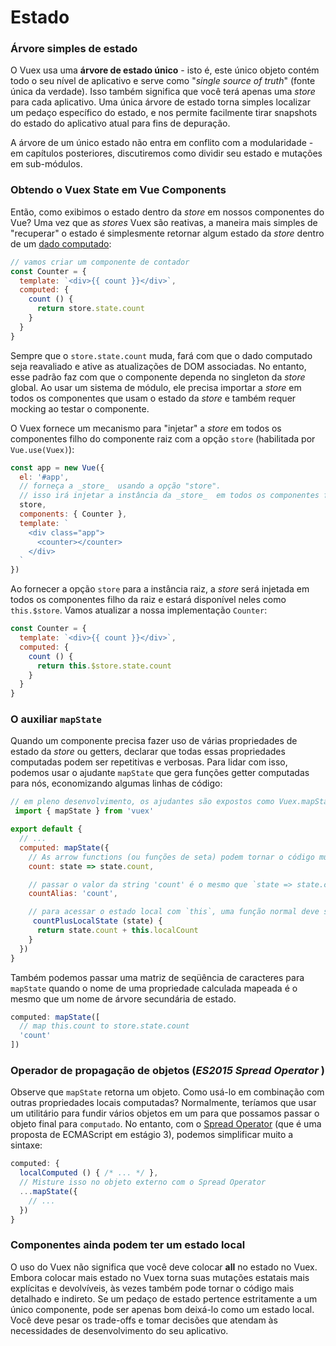 # Estado

### Árvore simples de estado

O Vuex usa uma **árvore de estado único** - isto é, este único objeto contém todo o seu nível de aplicativo e serve como "_single source of truth_" (fonte única da verdade). Isso também significa que você terá apenas uma _store_  para cada aplicativo. Uma única árvore de estado torna simples localizar um pedaço específico do estado, e nos permite facilmente tirar snapshots do estado do aplicativo atual para fins de depuração.

A árvore de um único estado não entra em conflito com a modularidade - em capítulos posteriores, discutiremos como dividir seu estado e mutações em sub-módulos.
### Obtendo o Vuex State em Vue Components

Então, como exibimos o estado dentro da _store_  em nossos componentes do Vue? Uma vez que as _stores_  Vuex são reativas, a maneira mais simples de "recuperar" o estado é simplesmente retornar algum estado da _store_  dentro de um [dado computado](https://br.vuejs.org/v2/guide/computed.html):

``` js
// vamos criar um componente de contador
const Counter = {
  template: `<div>{{ count }}</div>`,
  computed: {
    count () {
      return store.state.count
    }
  }
}
```

Sempre que o `store.state.count` muda, fará com que o dado computado seja reavaliado e ative as atualizações de DOM associadas.
No entanto, esse padrão faz com que o componente dependa no singleton da _store_  global. Ao usar um sistema de módulo, ele precisa importar a _store_  em todos os componentes que usam o estado da _store_  e também requer mocking ao testar o componente.

O Vuex fornece um mecanismo para "injetar" a _store_  em todos os componentes filho do componente raiz com a opção `store` (habilitada por `Vue.use(Vuex)`):
``` js
const app = new Vue({
  el: '#app',
  // forneça a _store_  usando a opção "store".
  // isso irá injetar a instância da _store_  em todos os componentes filho.
  store,
  components: { Counter },
  template: `
    <div class="app">
      <counter></counter>
    </div>
  `
})
```

Ao fornecer a opção `store` para a instância raiz, a _store_  será injetada em todos os componentes filho da raiz e estará disponível neles como `this.$store`. Vamos atualizar a nossa implementação `Counter`:

``` js
const Counter = {
  template: `<div>{{ count }}</div>`,
  computed: {
    count () {
      return this.$store.state.count
    }
  }
}
```

### O auxiliar `mapState`

Quando um componente precisa fazer uso de várias propriedades de estado da _store_  ou getters, declarar que todas essas propriedades computadas podem ser repetitivas e verbosas. Para lidar com isso, podemos usar o ajudante `mapState` que gera funções getter computadas para nós, economizando algumas linhas de código:

``` js
// em pleno desenvolvimento, os ajudantes são expostos como Vuex.mapState
 import { mapState } from 'vuex'

export default {
  // ...
  computed: mapState({
    // As arrow functions (ou funções de seta) podem tornar o código muito sucinto!
    count: state => state.count,

    // passar o valor da string 'count' é o mesmo que `state => state.count`
    countAlias: 'count',

    // para acessar o estado local com `this`, uma função normal deve ser usada
     countPlusLocalState (state) {
      return state.count + this.localCount
    }
  })
}
```

Também podemos passar uma matriz de seqüência de caracteres para `mapState` quando o nome de uma propriedade calculada mapeada é o mesmo que um nome de árvore secundária de estado.

``` js
computed: mapState([
  // map this.count to store.state.count
  'count'
])
```

### Operador de propagação de objetos (_ES2015_ _Spread_ _Operator_ )

Observe que `mapState` retorna um objeto. Como usá-lo em combinação com outras propriedades locais computadas? Normalmente, teríamos que usar um utilitário para fundir vários objetos em um para que possamos passar o objeto final para `computado`. No entanto, com o [Spread Operator](https://github.com/sebmarkbage/ecmascript-rest-spread) (que é uma proposta de ECMAScript em estágio 3), podemos simplificar muito a sintaxe:

``` js
computed: {
  localComputed () { /* ... */ },
  // Misture isso no objeto externo com o Spread Operator
  ...mapState({
    // ...
  })
}
```

### Componentes ainda podem ter um estado local

O uso do Vuex não significa que você deve colocar **all** no estado no Vuex. Embora colocar mais estado no Vuex torna suas mutações estatais mais explícitas e devolvíveis, às vezes também pode tornar o código mais detalhado e indireto. Se um pedaço de estado pertence estritamente a um único componente, pode ser apenas bom deixá-lo como um estado local. Você deve pesar os trade-offs e tomar decisões que atendam às necessidades de desenvolvimento do seu aplicativo.
